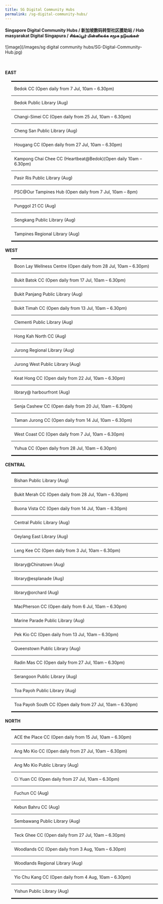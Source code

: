 ```yaml
---
title: SG Digital Community Hubs
permalink: /sg-digital-community-hubs/
---
```


#### Singapore Digital Community Hubs / 新加坡数码转型社区援助站 / Hab masyarakat Digital Singapura / சிங்கப்பூர் மின்னிலக்க சமூக நடுவங்கள்

![image](/images/sg digital community hubs/SG-Digital-Community-Hub.jpg)

<br>
  <div class="row">
    <div class="col-sm-6">
    <h4>EAST</h4>
    <div style="padding-left: 20px;">
    <hr style="border: 1px solid;" />
    <p style="margin-left: 10px;">Bedok CC (Open daily from 7 Jul, 10am &ndash; 6.30pm)</p>
    <hr />
    <p style="margin-left: 10px;">Bedok Public Library (Aug)</p>
    <hr />
    <p style="margin-left: 10px;">Changi-Simei CC (Open daily from 25 Jul, 10am &ndash; 6.30pm)</p>
    <hr />
    <p style="margin-left: 10px;">Cheng San Public Library (Aug)</p>
    <hr />
    <p style="margin-left: 10px;">Hougang CC (Open daily from 27 Jul, 10am &ndash; 6.30pm)</p>
    <hr />
    <p style="margin-left: 10px;">Kampong Chai Chee CC (Heartbeat@Bedok)(Open daily 10am &ndash; 6.30pm)</p>
    <hr />
    <p style="margin-left: 10px;">Pasir Ris Public Library (Aug)</p>
    <hr />
    <p style="margin-left: 10px;">PSC@Our Tampines Hub (Open daily from 7 Jul, 10am &ndash; 8pm)</p>
    <hr />
    <p style="margin-left: 10px;">Punggol 21 CC (Aug)</p>
    <hr />
    <p style="margin-left: 10px;">Sengkang Public Library (Aug)</p>
    <hr />
    <p style="margin-left: 10px;">Tampines Regional Library (Aug)</p>
    <hr style="border: 1px solid;" />
    </div>
    <h4>WEST</h4>
    <div style="padding-left: 20px;">
    <hr style="border: 1px solid;" />
    <p style="margin-left: 10px;">Boon Lay Wellness Centre (Open daily from 28 Jul, 10am &ndash; 6.30pm)</p>
    <hr />
    <p style="margin-left: 10px;">Bukit Batok CC (Open daily from 17 Jul, 10am &ndash; 6.30pm)</p>
    <hr />
    <p style="margin-left: 10px;">Bukit Panjang Public Library (Aug)</p>
    <hr />
    <p style="margin-left: 10px;">Bukit Timah CC (Open daily from 13 Jul, 10am &ndash; 6.30pm)</p>
    <hr />
    <p style="margin-left: 10px;">Clementi Public Library (Aug)</p>
    <hr />
    <p style="margin-left: 10px;">Hong Kah North CC (Aug)</p>
    <hr />
    <p style="margin-left: 10px;">Jurong Regional Library (Aug)</p>
    <hr />
    <p style="margin-left: 10px;">Jurong West Public Library (Aug)</p>
    <hr />
    <p style="margin-left: 10px;">Keat Hong CC (Open daily from 22 Jul, 10am &ndash; 6.30pm)</p>
    <hr />
    <p style="margin-left: 10px;">library@ harbourfront (Aug)</p>
    <hr />
    <p style="margin-left: 10px;">Senja Cashew CC (Open daily from 20 Jul, 10am &ndash; 6.30pm)</p>
    <hr />
    <p style="margin-left: 10px;">Taman Jurong CC (Open daily from 14 Jul, 10am &ndash; 6.30pm)</p>
    <hr />
    <p style="margin-left: 10px;">West Coast CC (Open daily from 7 Jul, 10am &ndash; 6.30pm)</p>
    <hr />
    <p style="margin-left: 10px;">Yuhua CC (Open daily from 28 Jul, 10am &ndash; 6.30pm)</p>
    <hr style="border: 1px solid;" />
    </div>
    </div>
    <div class="col-sm-6">
    <h4>CENTRAL</h4>
    <div style="padding-left: 20px;">
    <hr style="border: 1px solid;" />
    <p style="margin-left: 10px;">Bishan Public Library (Aug)</p>
    <hr />
    <p style="margin-left: 10px;">Bukit Merah CC (Open daily from 28 Jul, 10am &ndash; 6.30pm)</p>
    <hr />
    <p style="margin-left: 10px;">Buona Vista CC (Open daily from 14 Jul, 10am &ndash; 6.30pm)</p>
    <hr />
    <p style="margin-left: 10px;">Central Public Library (Aug)</p>
    <hr />
    <p style="margin-left: 10px;">Geylang East Library (Aug)</p>
    <hr />
    <p style="margin-left: 10px;">Leng Kee CC (Open daily from 3 Jul, 10am &ndash; 6.30pm)</p>
    <hr />
    <p style="margin-left: 10px;">library@Chinatown (Aug)</p>
    <hr />
    <p style="margin-left: 10px;">library@esplanade (Aug)</p>
    <hr />
    <p style="margin-left: 10px;">library@orchard (Aug)</p>
    <hr />
    <p style="margin-left: 10px;">MacPherson CC (Open daily from 6 Jul, 10am &ndash; 6.30pm)</p>
    <hr />
    <p style="margin-left: 10px;">Marine Parade Public Library (Aug)</p>
    <hr />
    <p style="margin-left: 10px;">Pek Kio CC (Open daily from 13 Jul, 10am &ndash; 6.30pm)</p>
    <hr />
    <p style="margin-left: 10px;">Queenstown Public Library (Aug)</p>
    <hr />
    <p style="margin-left: 10px;">Radin Mas CC (Open daily from 27 Jul, 10am &ndash; 6.30pm)</p>
    <hr />
    <p style="margin-left: 10px;">Serangoon Public Library (Aug)</p>
    <hr />
    <p style="margin-left: 10px;">Toa Payoh Public Library (Aug)</p>
    <hr />
    <p style="margin-left: 10px;">Toa Payoh South CC (Open daily from 27 Jul, 10am &ndash; 6.30pm)</p>
    <hr style="border: 1px solid;" />
    </div>
    <h4>NORTH</h4>
    <div style="padding-left: 20px;">
    <hr style="border: 1px solid;" />
    <p style="margin-left: 10px;">ACE the Place CC (Open daily from 15 Jul, 10am &ndash; 6.30pm)</p>
    <hr />
    <p style="margin-left: 10px;">Ang Mo Kio CC (Open daily from 27 Jul, 10am &ndash; 6.30pm)</p>
    <hr />
    <p style="margin-left: 10px;">Ang Mo Kio Public Library (Aug)</p>
    <hr />
    <p style="margin-left: 10px;">Ci Yuan CC (Open daily from 27 Jul, 10am &ndash; 6.30pm)</p>
    <hr />
    <p style="margin-left: 10px;">Fuchun CC (Aug)</p>
    <hr />
    <p style="margin-left: 10px;">Kebun Bahru CC (Aug)</p>
    <hr />
    <p style="margin-left: 10px;">Sembawang Public Library (Aug)</p>
    <hr />
    <p style="margin-left: 10px;">Teck Ghee CC (Open daily from 27 Jul, 10am &ndash; 6.30pm)</p>
    <hr />
    <p style="margin-left: 10px;">Woodlands CC (Open daily from 3 Aug, 10am &ndash; 6.30pm)</p>
    <hr />
    <p style="margin-left: 10px;">Woodlands Regional Library (Aug)</p>
    <hr />
    <p style="margin-left: 10px;">Yio Chu Kang CC (Open daily from 4 Aug, 10am &ndash; 6.30pm)</p>
    <hr />
    <p style="margin-left: 10px;">Yishun Public Library (Aug)</p>
    <hr style="border: 1px solid;" />
    </div>
    </div>
    </div>
